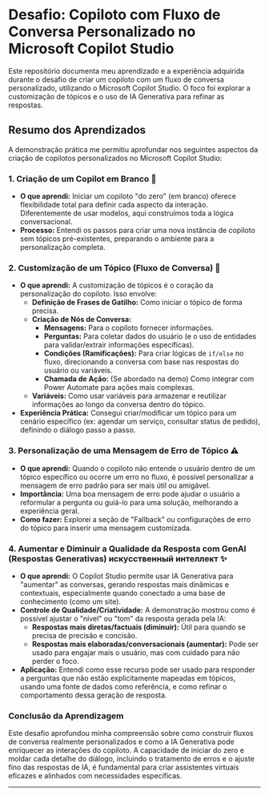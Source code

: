 # Desafio: Copiloto com Fluxo de Conversa Personalizado no Microsoft Copilot Studio

Este repositório documenta meu aprendizado e a experiência adquirida durante o desafio de criar um copiloto com um fluxo de conversa personalizado, utilizando o Microsoft Copilot Studio. O foco foi explorar a customização de tópicos e o uso de IA Generativa para refinar as respostas.

## Resumo dos Aprendizados

A demonstração prática me permitiu aprofundar nos seguintes aspectos da criação de copilotos personalizados no Microsoft Copilot Studio:

### 1. Criação de um Copilot em Branco 🤖
* **O que aprendi:** Iniciar um copiloto "do zero" (em branco) oferece flexibilidade total para definir cada aspecto da interação. Diferentemente de usar modelos, aqui construímos toda a lógica conversacional.
* **Processo:** Entendi os passos para criar uma nova instância de copiloto sem tópicos pré-existentes, preparando o ambiente para a personalização completa.

### 2. Customização de um Tópico (Fluxo de Conversa) 💬
* **O que aprendi:** A customização de tópicos é o coração da personalização do copiloto. Isso envolve:
    * **Definição de Frases de Gatilho:** Como iniciar o tópico de forma precisa.
    * **Criação de Nós de Conversa:**
        * **Mensagens:** Para o copiloto fornecer informações.
        * **Perguntas:** Para coletar dados do usuário (e o uso de entidades para validar/extrair informações específicas).
        * **Condições (Ramificações):** Para criar lógicas de `if/else` no fluxo, direcionando a conversa com base nas respostas do usuário ou variáveis.
        * **Chamada de Ação:** (Se abordado na demo) Como integrar com Power Automate para ações mais complexas.
    * **Variáveis:** Como usar variáveis para armazenar e reutilizar informações ao longo da conversa dentro do tópico.
* **Experiência Prática:** Consegui criar/modificar um tópico para um cenário específico (ex: agendar um serviço, consultar status de pedido), definindo o diálogo passo a passo.

### 3. Personalização de uma Mensagem de Erro de Tópico ⚠️
* **O que aprendi:** Quando o copiloto não entende o usuário dentro de um tópico específico ou ocorre um erro no fluxo, é possível personalizar a mensagem de erro padrão para ser mais útil ou amigável.
* **Importância:** Uma boa mensagem de erro pode ajudar o usuário a reformular a pergunta ou guiá-lo para uma solução, melhorando a experiência geral.
* **Como fazer:** Explorei a seção de "Fallback" ou configurações de erro do tópico para inserir uma mensagem customizada.

### 4. Aumentar e Diminuir a Qualidade da Resposta com GenAI (Respostas Generativas)  искусственный интеллект ✨
* **O que aprendi:** O Copilot Studio permite usar IA Generativa para "aumentar" as conversas, gerando respostas mais dinâmicas e contextuais, especialmente quando conectado a uma base de conhecimento (como um site).
* **Controle de Qualidade/Criatividade:** A demonstração mostrou como é possível ajustar o "nível" ou "tom" da resposta gerada pela IA:
    * **Respostas mais diretas/factuais (diminuir):** Útil para quando se precisa de precisão e concisão.
    * **Respostas mais elaboradas/conversacionais (aumentar):** Pode ser usado para engajar mais o usuário, mas com cuidado para não perder o foco.
* **Aplicação:** Entendi como esse recurso pode ser usado para responder a perguntas que não estão explicitamente mapeadas em tópicos, usando uma fonte de dados como referência, e como refinar o comportamento dessa geração de resposta.

### Conclusão da Aprendizagem

Este desafio aprofundou minha compreensão sobre como construir fluxos de conversa realmente personalizados e como a IA Generativa pode enriquecer as interações do copiloto. A capacidade de iniciar do zero e moldar cada detalhe do diálogo, incluindo o tratamento de erros e o ajuste fino das respostas de IA, é fundamental para criar assistentes virtuais eficazes e alinhados com necessidades específicas.

---
